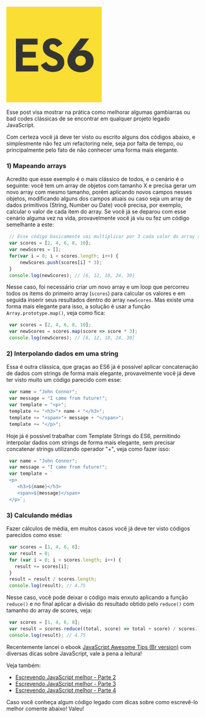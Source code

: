![Escrevendo JavaScript melhor](/images/es6-logo.jpg "Escrevendo JavaScript melhor")

Esse post visa mostrar na prática como melhorar algumas gambiarras ou bad codes clássicas de se encontrar em qualquer projeto legado JavaScript.

Com certeza você já deve ter visto ou escrito alguns dos códigos abaixo, e simplesmente não fez um refactoring nele, seja por falta de tempo, ou principalmente pelo fato de não conhecer uma forma mais elegante.

### 1) Mapeando arrays

Acredito que esse exemplo é o mais clássico de todos, e o cenário é o seguinte: você tem um array de objetos com tamanho X e precisa gerar um novo array com mesmo tamanho, porém aplicando novos campos nesses objetos, modificando alguns dos campos atuais ou caso seja um array de dados primitivos (String, Number ou Date) você precisa, por exemplo, calcular o valor de cada item do array. Se você já se deparou com esse cenário alguma vez na vida, provavelmente você já viu ou fez um código semelhante a este:

``` javascript
 // Esse código basicamente vai multiplicar por 3 cada valor do array scores
 var scores = [2, 4, 6, 8, 10];
 var newScores = [];
 for(var i = 0; i < scores.length; i++) {
     newScores.push(scores[i] * 3);
 }
 console.log(newScores); // [6, 12, 18, 24, 30]
``` 

Nesse caso, foi necessário criar um novo array e um loop que percorreu todos os items do primeiro array (`scores`) para calcular os valores e em seguida inserir seus resultados dentro do array `newScores`. Mas existe uma forma mais elegante para isso, a solução é usar a função `Array.prototype.map()`, veja como fica:

``` javascript
 var scores = [2, 4, 6, 8, 10];
 var newScores = scores.map(score => score * 3);
 console.log(newScores); // [6, 12, 18, 24, 30]
``` 

### 2) Interpolando dados em uma string

Essa é outra clássica, que graças ao ES6 já é possível aplicar concatenação de dados com strings de forma mais elegante, provavelmente você já deve ter visto muito um código parecido com esse:

``` javascript
 var name = "John Connor";
 var message = "I came from future!";
 var template = "<p>";
 template += "<h3>"+ name + "</h3>";
 template += "<span>"+ message + "</span>";
 template += "</p>";
``` 

Hoje já é possível trabalhar com Template Strings do ES6, permitindo interpolar dados com strings de forma mais elegante, sem precisar concatenar strings utilizando operador "+", veja como fazer isso:

``` javascript
 var name = "John Connor";
 var message = "I came from future!";
 var template = `
 <p>
    <h3>${name}</h3>
    <span>${message}</span>
 </p>`;
``` 

### 3) Calculando médias

Fazer cálculos de média, em muitos casos você já deve ter visto códigos parecidos como esse:

``` javascript
 var scores = [1, 4, 6, 8];
 var result = 0;
 for (var i = 0; i < scores.length; i++) {
   result += scores[i];
 }
 result = result / scores.length;
 console.log(result); // 4.75
``` 

Nesse caso, você pode deixar o código mais enxuto aplicando a função `reduce()` e no final aplicar a divisão do resultado obtido pelo `reduce()` com tamanho do array de scores, veja:

``` javascript
 var scores = [1, 4, 6, 8];
 var result = scores.reduce((total, score) => total + score) / scores.length;
 console.log(result); // 4.75
```

Recentemente lancei o ebook [JavaScript Awesome Tips (Br version)](https://leanpub.com/javascript-awesome-tips-br-version) com diversas dicas sobre JavaScript, vale a pena a leitura!

Veja também:

*   [Escrevendo JavaScript melhor - Parte 2](/escrevendo-javascript-melhor-parte-2 "Escrevendo JavaScript melhor - Parte 2")
*   [Escrevendo JavaScript melhor - Parte 3](/escrevendo-javascript-melhor-parte-3 "Escrevendo JavaScript melhor - Parte 3")
*   [Escrevendo JavaScript melhor - Parte 4](/escrevendo-javascript-melhor-parte-4 "Escrevendo JavaScript melhor - Parte 4")

Caso você conheça algum código legado com dicas sobre como escrevê-lo melhor comente abaixo! Valeu!